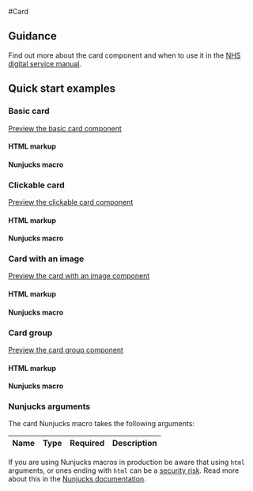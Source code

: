 #Card

## Guidance

Find out more about the card component and when to use it in the [NHS digital service manual](https://service-manual.nhs.uk/design-system/components/card).

## Quick start examples

### Basic card

[Preview the basic card component](https://nhsuk.github.io/nhsuk-frontend/components/card/basic-card.html)

#### HTML markup

#### Nunjucks macro

### Clickable card

[Preview the clickable card component](https://nhsuk.github.io/nhsuk-frontend/components/card/clickable-card.html)

#### HTML markup

#### Nunjucks macro

### Card with an image

[Preview the card with an image component](https://nhsuk.github.io/nhsuk-frontend/components/card/card-with-image.html)

#### HTML markup

#### Nunjucks macro

### Card group

[Preview the card group component](https://nhsuk.github.io/nhsuk-frontend/components/card/card-group.html)

#### HTML markup

#### Nunjucks macro

### Nunjucks arguments

The card Nunjucks macro takes the following arguments:

| Name                      | Type     | Required  | Description             |
| --------------------------|----------|-----------|-------------------------|


If you are using Nunjucks macros in production be aware that using `html` arguments, or ones ending with `html` can be a [security risk](https://developer.mozilla.org/en-US/docs/Glossary/Cross-site_scripting). Read more about this in the [Nunjucks documentation](https://mozilla.github.io/nunjucks/api.html#user-defined-templates-warning).
